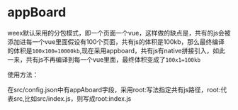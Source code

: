 # appBoard

weex默认采用的分包模式，即一个页面一个vue，这样做的缺点是，共有的js会被添加进每一个vue里面假设有100个页面，共有js的体积是100kb，那么最终编译的体积是`100x100=10000kb`,现在采用appboard，共有js有native拼接引入，如此一来，共有js不再编译到每一个vue里面，最终体积变成了`100x1=100kb`

使用方法：

在src/config.json中有appAboard字段，采用root:写法指定共有js路径，root:代表src,比如src/index.js，则写成root:index.js

